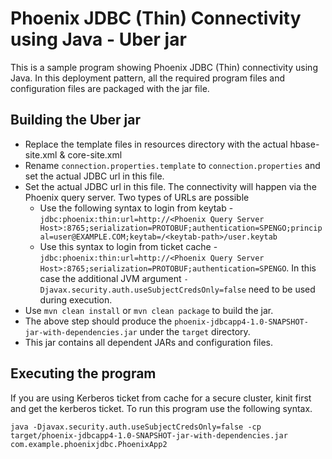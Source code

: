 # Phoenix JDBC (Thin) Connectivity using Java - Uber jar

This is a sample program showing Phoenix JDBC (Thin) connectivity using Java. In this deployment pattern, all the required program files and configuration files are packaged with the jar file.

## Building the Uber jar
- Replace the template files in resources directory with the actual hbase-site.xml & core-site.xml
- Rename `connection.properties.template` to `connection.properties` and set the actual JDBC url in this file.
- Set the actual JDBC url in this file. The connectivity will happen via the Phoenix query server. Two types of URLs are possible
    - Use the following syntax to login from keytab - `jdbc:phoenix:thin:url=http://<Phoenix Query Server Host>:8765;serialization=PROTOBUF;authentication=SPENGO;principal=user@EXAMPLE.COM;keytab=/<keytab-path>/user.keytab`
    - Use this syntax to login from ticket cache - `jdbc:phoenix:thin:url=http://<Phoenix Query Server Host>:8765;serialization=PROTOBUF;authentication=SPENGO`. In this case the additional JVM argument `-Djavax.security.auth.useSubjectCredsOnly=false` need to be used during execution.
- Use `mvn clean install` or `mvn clean package` to build the jar.
- The above step should produce the `phoenix-jdbcapp4-1.0-SNAPSHOT-jar-with-dependencies.jar` under the `target` directory.
- This jar contains all dependent JARs and configuration files.

## Executing the program
If you are using Kerberos ticket from cache for a secure cluster, kinit first and get the kerberos ticket. To run this program use the following syntax.
```
java -Djavax.security.auth.useSubjectCredsOnly=false -cp target/phoenix-jdbcapp4-1.0-SNAPSHOT-jar-with-dependencies.jar com.example.phoenixjdbc.PhoenixApp2
```
